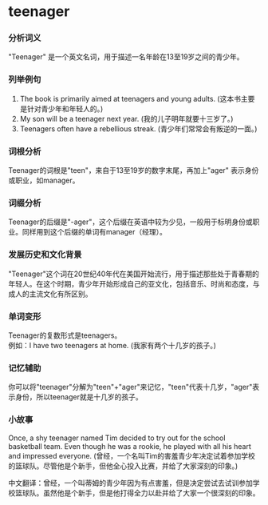 # teenager

### 分析词义

  

"Teenager" 是一个英文名词，用于描述一名年龄在13至19岁之间的青少年。

  

### 列举例句

  

1.  The book is primarily aimed at teenagers and young adults. (这本书主要是针对青少年和年轻人的。)
2.  My son will be a teenager next year. (我的儿子明年就要十三岁了。)
3.  Teenagers often have a rebellious streak. (青少年们常常会有叛逆的一面。)

  

### 词根分析

  

Teenager的词根是"teen"，来自于13至19岁的数字末尾，再加上"ager" 表示身份或职业，如manager。

  

### 词缀分析

  

Teenager的后缀是"-ager"，这个后缀在英语中较为少见，一般用于标明身份或职业。同样用到这个后缀的单词有manager（经理）。

  

### 发展历史和文化背景

  

"Teenager"这个词在20世纪40年代在美国开始流行，用于描述那些处于青春期的年轻人。在这个时期，青少年开始形成自己的亚文化，包括音乐、时尚和态度，与成人的主流文化有所区别。

  

### 单词变形

  

Teenager的复数形式是teenagers。  
例如：I have two teenagers at home. (我家有两个十几岁的孩子。)

  

### 记忆辅助

  

你可以将"teenager"分解为"teen"+"ager"来记忆，"teen"代表十几岁，"ager"表示身份，所以teenager就是十几岁的孩子。

  

### 小故事

  

Once, a shy teenager named Tim decided to try out for the school basketball team. Even though he was a rookie, he played with all his heart and impressed everyone. (曾经，一个名叫Tim的害羞青少年决定试着参加学校的篮球队。尽管他是个新手，但他全心投入比赛，并给了大家深刻的印象。)

  

中文翻译：曾经，一个叫蒂姆的青少年因为有点害羞，但是决定尝试去试训参加学校篮球队。虽然他是个新手，但是他打得全力以赴并给了大家一个很深刻的印象。
